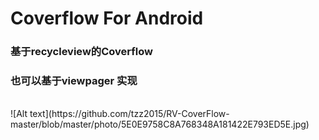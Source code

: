 # Coverflow For Android
### 基于recycleview的Coverflow
### 也可以基于viewpager 实现
</br>
![Alt text](https://github.com/tzz2015/RV-CoverFlow-master/blob/master/photo/5E0E9758C8A768348A181422E793ED5E.jpg)
